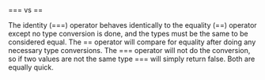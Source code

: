 
 === vs ==

The identity (===) operator behaves identically to the equality (==) operator except no type conversion is done, and the types must be the same to be considered equal.
The == operator will compare for equality after doing any necessary type conversions. The === operator will not do the conversion, so if two values are not the same type === will simply return false. Both are equally quick.

